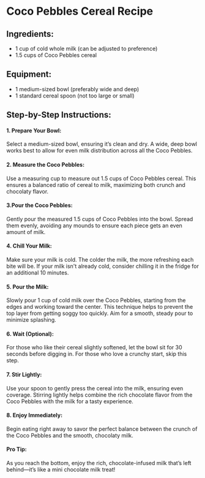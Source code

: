 # Coco Pebbles Cereal Recipe

## Ingredients:
- 1 cup of cold whole milk (can be adjusted to preference)
- 1.5 cups of Coco Pebbles cereal

## Equipment:
- 1 medium-sized bowl (preferably wide and deep)
- 1 standard cereal spoon (not too large or small)

## Step-by-Step Instructions:

#### 1. Prepare Your Bowl:
Select a medium-sized bowl, ensuring it’s clean and dry. A wide, deep bowl works best to allow for even milk distribution across all the Coco Pebbles.

#### 2. Measure the Coco Pebbles:
Use a measuring cup to measure out 1.5 cups of Coco Pebbles cereal. This ensures a balanced ratio of cereal to milk, maximizing both crunch and chocolaty flavor.

#### 3.Pour the Coco Pebbles:
Gently pour the measured 1.5 cups of Coco Pebbles into the bowl. Spread them evenly, avoiding any mounds to ensure each piece gets an even amount of milk.

#### 4. Chill Your Milk:
Make sure your milk is cold. The colder the milk, the more refreshing each bite will be. If your milk isn't already cold, consider chilling it in the fridge for an additional 10 minutes.

#### 5. Pour the Milk:
Slowly pour 1 cup of cold milk over the Coco Pebbles, starting from the edges and working toward the center. This technique helps to prevent the top layer from getting soggy too quickly. Aim for a smooth, steady pour to minimize splashing.

#### 6. Wait (Optional):
For those who like their cereal slightly softened, let the bowl sit for 30 seconds before digging in. For those who love a crunchy start, skip this step.

#### 7. Stir Lightly:
Use your spoon to gently press the cereal into the milk, ensuring even coverage. Stirring lightly helps combine the rich chocolate flavor from the Coco Pebbles with the milk for a tasty experience.

#### 8. Enjoy Immediately:
Begin eating right away to savor the perfect balance between the crunch of the Coco Pebbles and the smooth, chocolaty milk.

#### Pro Tip:
As you reach the bottom, enjoy the rich, chocolate-infused milk that’s left behind—it’s like a mini chocolate milk treat!